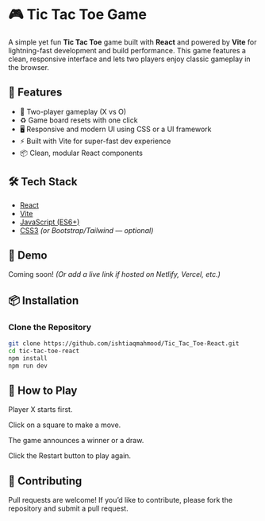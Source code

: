 # 🎮 Tic Tac Toe Game

A simple yet fun **Tic Tac Toe** game built with **React** and powered by **Vite** for lightning-fast development and build performance. This game features a clean, responsive interface and lets two players enjoy classic gameplay in the browser.

## 🚀 Features

- 🧠 Two-player gameplay (X vs O)
- ♻️ Game board resets with one click
- 🖥️ Responsive and modern UI using CSS or a UI framework
- ⚡ Built with Vite for super-fast dev experience
- 📦 Clean, modular React components

## 🛠️ Tech Stack

- [React](https://reactjs.org/)
- [Vite](https://vitejs.dev/)
- [JavaScript (ES6+)](https://developer.mozilla.org/en-US/docs/Web/JavaScript)
- [CSS3](https://developer.mozilla.org/en-US/docs/Web/CSS) *(or Bootstrap/Tailwind — optional)*

## 📸 Demo

Coming soon! *(Or add a live link if hosted on Netlify, Vercel, etc.)*

## 📦 Installation

###  Clone the Repository

```bash
git clone https://github.com/ishtiaqmahmood/Tic_Tac_Toe-React.git
cd tic-tac-toe-react
npm install
npm run dev
```

## 🎯 How to Play
Player X starts first.

Click on a square to make a move.

The game announces a winner or a draw.

Click the Restart button to play again.

## 💬 Contributing
Pull requests are welcome!
If you’d like to contribute, please fork the repository and submit a pull request.
